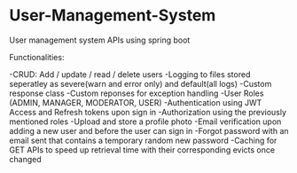 # User-Management-System
User management system APIs using spring boot 

Functionalities:

-CRUD: Add / update / read / delete users
-Logging to files stored seperatley as severe(warn and error only) and default(all logs)
-Custom response class
-Custom reponses for exception handling
-User Roles (ADMIN, MANAGER, MODERATOR, USER)
-Authentication using JWT Access and Refresh tokens upon sign in
-Authorization using the previously mentioned roles
-Upload and store a profile photo
-Email verification upon adding a new user and before the user can sign in
-Forgot password with an email sent that contains a temporary random new password
-Caching for GET APIs to speed up retrieval time with their corresponding evicts once changed

